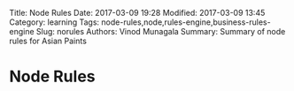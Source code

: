 Title: Node Rules
Date: 2017-03-09 19:28
Modified: 2017-03-09 13:45
Category: learning
Tags: node-rules,node,rules-engine,business-rules-engine
Slug: norules
Authors: Vinod Munagala
Summary: Summary of node rules for Asian Paints

# Node Rules
